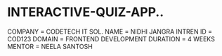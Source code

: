 # INTERACTIVE-QUIZ-APP..
COMPANY = CODETECH IT SOL. 
NAME = NIDHI JANGRA
INTREN ID = COD123
DOMAIN = FRONTEND DEVELOPMENT
DURATION = 4 WEEKS
MENTOR = NEELA SANTOSH
